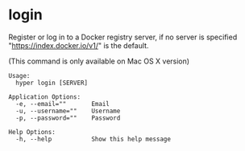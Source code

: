 # login

Register or log in to a Docker registry server, if no server is
specified "https://index.docker.io/v1/" is the default.

(This command is only available on Mac OS X version)

```
Usage:
  hyper login [SERVER]

Application Options:
  -e, --email=""       Email
  -u, --username=""    Username
  -p, --password=""    Password

Help Options:
  -h, --help           Show this help message
```

